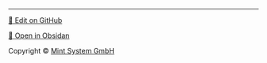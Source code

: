 

<hr>

[📝 Edit on GitHub](https://github.com/Mint-System/Knowledge/blob/master/acute%20pyelonephritis.md)

[📂 Open in Obsidan](obsidian://open?vault=Knowledge%20Mint%20System&file=acute%20pyelonephritis.md ':target=_self')

<footer>Copyright © <a href="https://www.mint-system.ch/">Mint System GmbH</a></footer>